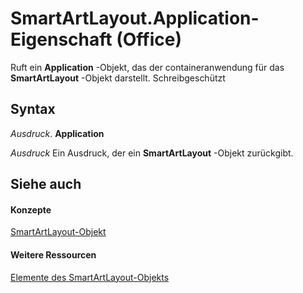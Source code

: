 
# SmartArtLayout.Application-Eigenschaft (Office)

Ruft ein  **Application** -Objekt, das der containeranwendung für das **SmartArtLayout** -Objekt darstellt. Schreibgeschützt


## Syntax

 _Ausdruck_. **Application**

 _Ausdruck_ Ein Ausdruck, der ein **SmartArtLayout** -Objekt zurückgibt.


## Siehe auch


#### Konzepte


[SmartArtLayout-Objekt](f8d9db83-86f7-4830-096d-5d15368ab6b1.md)
#### Weitere Ressourcen


[Elemente des SmartArtLayout-Objekts](http://msdn.microsoft.com/library/addb351f-b586-c4a1-e3d2-ad170e0ed750%28Office.15%29.aspx)